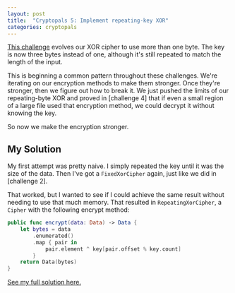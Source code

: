 ```yaml
---
layout: post
title:  "Cryptopals 5: Implement repeating-key XOR"
categories: cryptopals
---
```

<!-- cspell:ignore xor'd -->
[This challenge](https://cryptopals.com/sets/1/challenges/5) evolves our XOR cipher to use more than one byte. The key is now three bytes instead of one, although it's still repeated to match the length of the input. 

This is beginning a common pattern throughout these challenges. We're iterating on our encryption methods to make them stronger. Once they're stronger, then we figure out how to break it. We just pushed the limits of our repeating-byte XOR and proved in [challenge 4] that if even a small region of a large file used that encryption method, we could decrypt it without knowing the key. 

So now we make the encryption stronger.

## My Solution
My first attempt was pretty naive. I simply repeated the key until it was the size of the data. Then I've got a `FixedXorCipher` again, just like we did in [challenge 2].

That worked, but I wanted to see if I could achieve the same result without needing to use that much memory. That resulted in `RepeatingXorCipher`, a `Cipher` with the following encrypt method:

```swift
public func encrypt(data: Data) -> Data {
    let bytes = data
        .enumerated()
        .map { pair in
            pair.element ^ key[pair.offset % key.count]
        }
    return Data(bytes)
}
```

[See my full solution here.](https://github.com/downie/cryptopals/blob/main/Cryptopals/Challenges/Set1/Challenge05.swift)